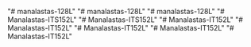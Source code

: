 "# manalastas-128L" 
"# manalastas-128L" 
"# manalastas-128L" 
"# Manalastas-ITS152L" 
"# Manalastas-ITS152L" 
"# Manalastas-IT152L" 
"# Manalastas-IT152L" 
"# Manalastas-IT152L" 
"# Manalastas-IT152L" 
"# Manalastas-IT152L" 
